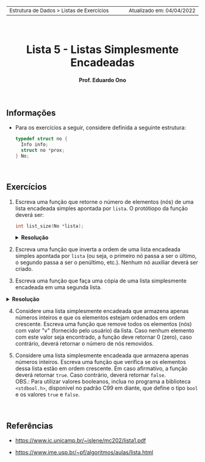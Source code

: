 
<table>
<tr>
<td align="left" width="8000">
<small>Estrutura de Dados > Listas de Exercícios</small>
</td>
<td align="right">
<small>Atualizado&nbsp;em:&nbsp;04/04/2022</small>
</td>
</tr>
</table>

<br>

<h1 align="center">
Lista 5 - Listas Simplesmente Encadeadas
</h1>
<h4 align="center">
Prof. Eduardo Ono
</h4>

<br>

## Informações

* Para os exercícios a seguir, considere definida a seguinte estrutura:

  ```c
  typedef struct no {
    Info info;
    struct no *prox;
  } No;
  ```

<br>

## Exercícios

1. Escreva uma função que retorne o número de elementos (nós) de uma lista encadeada simples apontada por `lista`. O protótiopo da função deverá ser:

    ```c
    int list_size(No *lista);
    ```

    <details>
    <summary>
        <strong>Resolução</strong>
    </summary>
    <section markdown="1">
    <sup><h2></h2></sup>

    ```c
    int list_size(No *lista)
    {
        int size;

        for (size = 0; p != NULL; size++, lista = lista->prox);

        return size;
    }
    ```

    <sub><h2></h2></sub>
    </section>
    </details>

2. Escreva uma função que inverta a ordem de uma lista encadeada simples apontada por `lista` (ou seja, o primeiro nó passa a ser o último, o segundo passa a ser o penúltimo, etc.). Nenhum nó auxiliar deverá ser criado.

3. Escreva uma função que faça uma cópia de uma lista simplesmente encadeada em uma segunda lista.

<details>
<summary>
  <strong>Resolução</strong>
</summary>
<section markdown="1">
<sup><h2></h2></sup>

```c
No* copiarLista(No *lista1)
{
    No *lista2 = NULL, *p1 = lista1, *p2 = NULL, *novoNo = NULL;

    if (lista1 == NULL)
        return lista2;

    while (p1 !=NULL) {
        // Utiliza a função inserirNoFimDaLista() da biblioteca "linkedList.c".
        lista2 = inserirNoFimDaLista(lista2, p1->info);
        p1 = p1->prox;
    }

    return lista2;
}
```

</section>
</details>

4. Considere uma lista simplesmente encadeada que armazena apenas números inteiros e que os elementos estejam ordenados em ordem crescente. Escreva uma função que remove todos os elementos (nós) com valor "v" (fornecido pelo usuário) da lista. Caso nenhum elemento com este valor seja encontrado, a função deve retornar 0 (zero), caso contrário, deverá retornar o número de nós removidos.

5. Considere uma lista simplesmente encadeada que armazena apenas números inteiros. Escreva uma função que verifica se os elementos dessa lista estão em ordem crescente. Em caso afirmativo, a função deverá retornar `true`. Caso contrário, deverá retornar `false`.<br>OBS.: Para utilizar valores booleanos, inclua no programa a biblioteca `<stdbool.h>`, disponível no padrão C99 em diante, que define o tipo `bool` e os valores `true` e `false`.

<br>

## Referências

* https://www.ic.unicamp.br/~islene/mc202/lista1.pdf

* https://www.ime.usp.br/~pf/algoritmos/aulas/lista.html

 <br>
